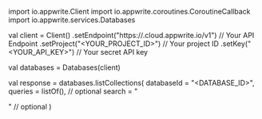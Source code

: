 import io.appwrite.Client
import io.appwrite.coroutines.CoroutineCallback
import io.appwrite.services.Databases

val client = Client()
    .setEndpoint("https://<REGION>.cloud.appwrite.io/v1") // Your API Endpoint
    .setProject("<YOUR_PROJECT_ID>") // Your project ID
    .setKey("<YOUR_API_KEY>") // Your secret API key

val databases = Databases(client)

val response = databases.listCollections(
    databaseId = "<DATABASE_ID>",
    queries = listOf(), // optional
    search = "<SEARCH>" // optional
)
